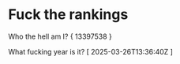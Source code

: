 # Fuck the rankings

Who the hell am I?
{ 13397538 }

What fucking year is it?
[ 2025-03-26T13:36:40Z ]
